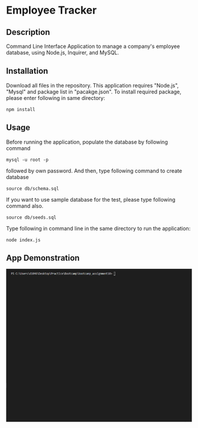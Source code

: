 # Employee Tracker

## Description
Command Line Interface Application to manage a company's employee database, using Node.js, Inquirer, and MySQL.


## Installation 
Download all files in the repository. This application requires "Node.js", "Mysql" and package list in "pacakge.json". To install required package, please enter following in same directory:
```
npm install
```


## Usage
Before running the application, populate the database by following command
```
mysql -u root -p
```
followed by own password. And then, type following command to create database
```
source db/schema.sql
```
If you want to use sample database for the test, please type following command also.
```
source db/seeds.sql
```
Type following in command line in the same directory to run the application:
```
node index.js
```

## App Demonstration
![sample](https://github.com/d104601/employee_tracker/blob/main/demo.gif)
